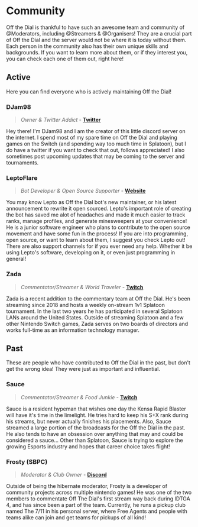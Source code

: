# Community
Off the Dial is thankful to have such an awesome team and community of @Moderators, including @Streamers & @Organisers! They are a crucial part of Off the Dial and the server would not be where it is today without them. Each person in the community also has their own unique skills and backgrounds. If you want to learn more about them, or if they interest you, you can check each one of them out, right here!

## Active
Here you can find everyone who is actively maintaining Off the Dial!
### DJam98
> *Owner & Twitter Addict* - **[Twitter](https://twitter.com/djam987)**

Hey there! I'm DJam98 and I am the creator of this little discord server on the internet. I spend most of my spare time on Off the Dial and playing games on the Switch (and spending way too much time in Splatoon), but I do have a twitter if you want to check that out, follows appreciated! I also sometimes post upcoming updates that may be coming to the server and tournaments.

### LeptoFlare
> *Bot Developer & Open Source Supporter* - **[Website](https://lepto.tech)**

You may know Lepto as Off the Dial bot's new maintainer, or his latest announcement to rewrite it open sourced. Lepto's important role of creating the bot has saved me alot of headaches and made it much easier to track ranks, manage profiles, and generate minesweepers at your convenience! He is a junior software engineer who plans to contribute to the open source movement and have some fun in the process! If you are into programming, open source, or want to learn about them, I suggest you check Lepto out! There are also support channels for if you ever need any help. Whether it be using Lepto's software, developing on it, or even just programming in general!

### Zada
> *Commentator/Streamer & World Traveler* - **[Twitch](https://twitch.tv/zadafrex)**

Zada is a recent addition to the commentary team at Off the Dial. He's been streaming since 2018 and hosts a weekly on-stream 1v1 Splatoon tournament. In the last two years he has participated in several Splatoon LANs around the United States. Outside of streaming Splatoon and a few other Nintendo Switch games, Zada serves on two boards of directors and works full-time as an information technology manager.

## Past
These are people who have contributed to Off the Dial in the past, but don't get the wrong idea! They were just as important and influential.
### Sauce
> *Commentator/Streamer & Food Junkie* - **[Twitch](https://twitch.tv/saucesplatoon)**

Sauce is a resident hypeman that wishes one day the Kensa Rapid Blaster will have it's time in the limelight. He tries hard to keep his S+X rank during his streams, but never actually finishes his placements. Also, Sauce streamed a large portion of the broadcasts for the Off the Dial in the past. He also tends to have an obsession over anything that may and could be considered a sauce... Other than Splatoon, Sauce is trying to explore the growing Esports industry and hopes that career choice takes flight!

### Frosty (SBPC)
> *Moderator & Club Owner* - **[Discord](https://discord.gg/Y4kzHrt)**

Outside of being the hibernate moderator, Frosty is a developer of community projects across multiple nintendo games! He was one of the two members to commentate Off The Dial's first stream way back during IDTGA 4, and has since been a part of the team. Currently, he runs a pickup club named The 7/11 in his personal server, where Free Agents and people with teams alike can join and get teams for pickups of all kind!